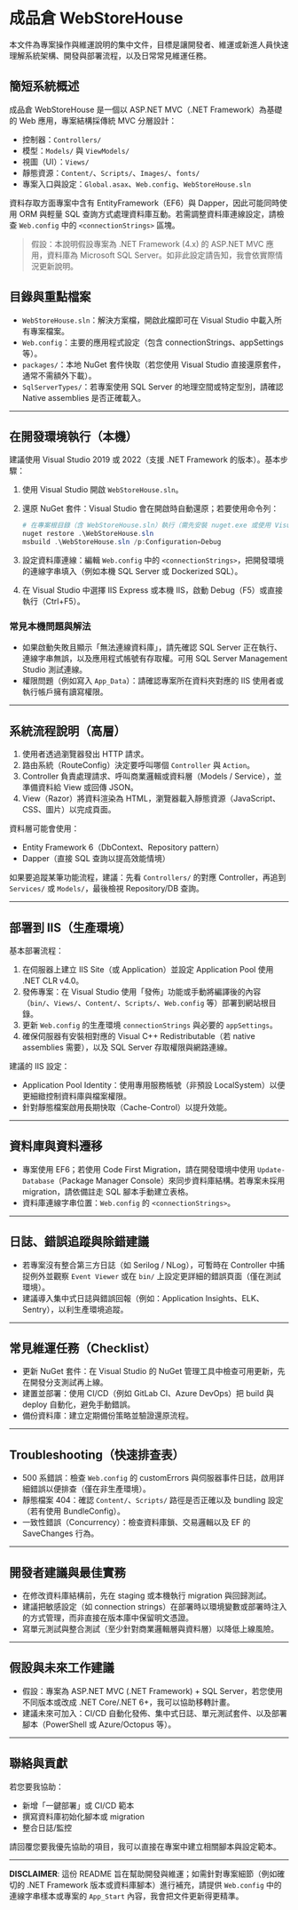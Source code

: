 # 成品倉 WebStoreHouse

本文件為專案操作與維運說明的集中文件，目標是讓開發者、維運或新進人員快速理解系統架構、開發與部署流程，以及日常常見維運任務。

## 簡短系統概述

成品倉 WebStoreHouse 是一個以 ASP.NET MVC（.NET Framework）為基礎的 Web 應用，專案結構採傳統 MVC 分層設計：

- 控制器：`Controllers/`
- 模型：`Models/` 與 `ViewModels/`
- 視圖（UI）：`Views/`
- 靜態資源：`Content/`、`Scripts/`、`Images/`、`fonts/`
- 專案入口與設定：`Global.asax`、`Web.config`、`WebStoreHouse.sln`

資料存取方面專案中含有 EntityFramework（EF6）與 Dapper，因此可能同時使用 ORM 與輕量 SQL 查詢方式處理資料庫互動。若需調整資料庫連線設定，請檢查 `Web.config` 中的 `<connectionStrings>` 區塊。

> 假設：本說明假設專案為 .NET Framework (4.x) 的 ASP.NET MVC 應用，資料庫為 Microsoft SQL Server。如非此設定請告知，我會依實際情況更新說明。

## 目錄與重點檔案

- `WebStoreHouse.sln`：解決方案檔，開啟此檔即可在 Visual Studio 中載入所有專案檔案。
- `Web.config`：主要的應用程式設定（包含 connectionStrings、appSettings 等）。
- `packages/`：本地 NuGet 套件快取（若您使用 Visual Studio 直接還原套件，通常不需額外下載）。
- `SqlServerTypes/`：若專案使用 SQL Server 的地理空間或特定型別，請確認 Native assemblies 是否正確載入。

---

## 在開發環境執行（本機）

建議使用 Visual Studio 2019 或 2022（支援 .NET Framework 的版本）。基本步驟：

1. 使用 Visual Studio 開啟 `WebStoreHouse.sln`。
2. 還原 NuGet 套件：Visual Studio 會在開啟時自動還原；若要使用命令列：

    ```powershell
    # 在專案根目錄（含 WebStoreHouse.sln）執行（需先安裝 nuget.exe 或使用 Visual Studio 的還原）
    nuget restore .\WebStoreHouse.sln
    msbuild .\WebStoreHouse.sln /p:Configuration=Debug
    ```

3. 設定資料庫連線：編輯 `Web.config` 中的 `<connectionStrings>`，把開發環境的連線字串填入（例如本機 SQL Server 或 Dockerized SQL）。
4. 在 Visual Studio 中選擇 IIS Express 或本機 IIS，啟動 Debug（F5）或直接執行（Ctrl+F5）。

### 常見本機問題與解法

- 如果啟動失敗且顯示「無法連線資料庫」，請先確認 SQL Server 正在執行、連線字串無誤，以及應用程式帳號有存取權。可用 SQL Server Management Studio 測試連線。
- 權限問題（例如寫入 `App_Data`）：請確認專案所在資料夾對應的 IIS 使用者或執行帳戶擁有讀寫權限。

---

## 系統流程說明（高層）

1. 使用者透過瀏覽器發出 HTTP 請求。
2. 路由系統（RouteConfig）決定要呼叫哪個 `Controller` 與 `Action`。
3. Controller 負責處理請求、呼叫商業邏輯或資料層（Models / Service），並準備資料給 View 或回傳 JSON。
4. View（Razor）將資料渲染為 HTML，瀏覽器載入靜態資源（JavaScript、CSS、圖片）以完成頁面。

資料層可能會使用：

- Entity Framework 6（DbContext、Repository pattern）
- Dapper（直接 SQL 查詢以提高效能情境）

如果要追蹤某筆功能流程，建議：先看 `Controllers/` 的對應 Controller，再追到 `Services/` 或 `Models/`，最後檢視 Repository/DB 查詢。

---

## 部署到 IIS（生產環境）

基本部署流程：

1. 在伺服器上建立 IIS Site（或 Application）並設定 Application Pool 使用 .NET CLR v4.0。
2. 發佈專案：在 Visual Studio 使用「發佈」功能或手動將編譯後的內容（`bin/`、`Views/`、`Content/`、`Scripts/`、`Web.config` 等）部署到網站根目錄。
3. 更新 `Web.config` 的生產環境 `connectionStrings` 與必要的 `appSettings`。
4. 確保伺服器有安裝相對應的 Visual C++ Redistributable（若 native assemblies 需要），以及 SQL Server 存取權限與網路連線。

建議的 IIS 設定：

- Application Pool Identity：使用專用服務帳號（非預設 LocalSystem）以便更細緻控制資料庫與檔案權限。
- 針對靜態檔案啟用長期快取（Cache-Control）以提升效能。

---

## 資料庫與資料遷移

- 專案使用 EF6；若使用 Code First Migration，請在開發環境中使用 `Update-Database`（Package Manager Console）來同步資料庫結構。若專案未採用 migration，請依備註走 SQL 腳本手動建立表格。
- 資料庫連線字串位置：`Web.config` 的 `<connectionStrings>`。

---

## 日誌、錯誤追蹤與除錯建議

- 若專案沒有整合第三方日誌（如 Serilog / NLog），可暫時在 Controller 中捕捉例外並觀察 `Event Viewer` 或在 `bin/` 上設定更詳細的錯誤頁面（僅在測試環境）。
- 建議導入集中式日誌與錯誤回報（例如：Application Insights、ELK、Sentry），以利生產環境追蹤。

---

## 常見維運任務（Checklist）

- 更新 NuGet 套件：在 Visual Studio 的 NuGet 管理工具中檢查可用更新，先在開發分支測試再上線。
- 建置並部署：使用 CI/CD（例如 GitLab CI、Azure DevOps）把 build 與 deploy 自動化，避免手動錯誤。
- 備份資料庫：建立定期備份策略並驗證還原流程。

---

## Troubleshooting（快速排查表）

- 500 系錯誤：檢查 `Web.config` 的 customErrors 與伺服器事件日誌，啟用詳細錯誤以便排查（僅在非生產環境）。
- 靜態檔案 404：確認 `Content/`、`Scripts/` 路徑是否正確以及 bundling 設定（若有使用 BundleConfig）。
- 一致性錯誤（Concurrency）：檢查資料庫鎖、交易邏輯以及 EF 的 SaveChanges 行為。

---

## 開發者建議與最佳實務

- 在修改資料庫結構前，先在 staging 或本機執行 migration 與回歸測試。
- 建議把敏感設定（如 connection strings）在部署時以環境變數或部署時注入的方式管理，而非直接在版本庫中保留明文憑證。
- 寫單元測試與整合測試（至少針對商業邏輯層與資料層）以降低上線風險。

---

## 假設與未來工作建議

- 假設：專案為 ASP.NET MVC (.NET Framework) + SQL Server，若您使用不同版本或改成 .NET Core/.NET 6+，我可以協助移轉計畫。
- 建議未來可加入：CI/CD 自動化發佈、集中式日誌、單元測試套件、以及部署腳本（PowerShell 或 Azure/Octopus 等）。

---

## 聯絡與貢獻

若您要我協助：

- 新增「一鍵部署」或 CI/CD 範本
- 撰寫資料庫初始化腳本或 migration
- 整合日誌/監控

請回覆您要我優先協助的項目，我可以直接在專案中建立相關腳本與設定範本。

---

**DISCLAIMER**: 這份 README 旨在幫助開發與維運；如需針對專案細節（例如確切的 .NET Framework 版本或資料庫腳本）進行補充，請提供 `Web.config` 中的連線字串樣本或專案的 `App_Start` 內容，我會把文件更新得更精準。
